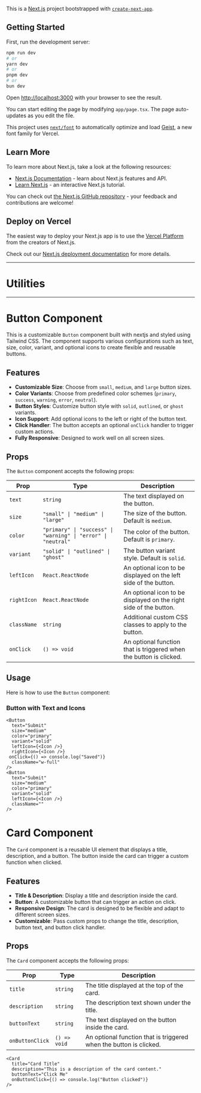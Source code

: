This is a [Next.js](https://nextjs.org) project bootstrapped with [`create-next-app`](https://nextjs.org/docs/app/api-reference/cli/create-next-app).

## Getting Started

First, run the development server:

```bash
npm run dev
# or
yarn dev
# or
pnpm dev
# or
bun dev
```

Open [http://localhost:3000](http://localhost:3000) with your browser to see the result.

You can start editing the page by modifying `app/page.tsx`. The page auto-updates as you edit the file.

This project uses [`next/font`](https://nextjs.org/docs/app/building-your-application/optimizing/fonts) to automatically optimize and load [Geist](https://vercel.com/font), a new font family for Vercel.

## Learn More

To learn more about Next.js, take a look at the following resources:

- [Next.js Documentation](https://nextjs.org/docs) - learn about Next.js features and API.
- [Learn Next.js](https://nextjs.org/learn) - an interactive Next.js tutorial.

You can check out [the Next.js GitHub repository](https://github.com/vercel/next.js) - your feedback and contributions are welcome!

## Deploy on Vercel

The easiest way to deploy your Next.js app is to use the [Vercel Platform](https://vercel.com/new?utm_medium=default-template&filter=next.js&utm_source=create-next-app&utm_campaign=create-next-app-readme) from the creators of Next.js.

Check out our [Next.js deployment documentation](https://nextjs.org/docs/app/building-your-application/deploying) for more details.

---

# Utilities

---

# Button Component

This is a customizable `Button` component built with nextjs and styled using Tailwind CSS. The component supports various configurations such as text, size, color, variant, and optional icons to create flexible and reusable buttons.

## Features

- **Customizable Size**: Choose from `small`, `medium`, and `large` button sizes.
- **Color Variants**: Choose from predefined color schemes (`primary`, `success`, `warning`, `error`, `neutral`).
- **Button Styles**: Customize button style with `solid`, `outlined`, or `ghost` variants.
- **Icon Support**: Add optional icons to the left or right of the button text.
- **Click Handler**: The button accepts an optional `onClick` handler to trigger custom actions.
- **Fully Responsive**: Designed to work well on all screen sizes.

## Props

The `Button` component accepts the following props:

| Prop        | Type                                                          | Description                                                        |
| ----------- | ------------------------------------------------------------- | ------------------------------------------------------------------ |
| `text`      | `string`                                                      | The text displayed on the button.                                  |
| `size`      | `"small" \| "medium" \| "large"`                              | The size of the button. Default is `medium`.                       |
| `color`     | `"primary" \| "success" \| "warning" \| "error" \| "neutral"` | The color of the button. Default is `primary`.                     |
| `variant`   | `"solid" \| "outlined" \| "ghost"`                            | The button variant style. Default is `solid`.                      |
| `leftIcon`  | `React.ReactNode`                                             | An optional icon to be displayed on the left side of the button.   |
| `rightIcon` | `React.ReactNode`                                             | An optional icon to be displayed on the right side of the button.  |
| `className` | `string`                                                      | Additional custom CSS classes to apply to the button.              |
| `onClick`   | `() => void`                                                  | An optional function that is triggered when the button is clicked. |

## Usage

Here is how to use the `Button` component:

### Button with Text and Icons

```tsx
<Button
  text="Submit"
  size="medium"
  color="primary"
  variant="solid"
  leftIcon={<Icon />}
  rightIcon={<Icon />}
 onClick={() => console.log("Saved")}
  className="w-full"
/>
<Button
  text="Submit"
  size="medium"
  color="primary"
  variant="solid"
  leftIcon={<Icon />}
  className=""
/>
```

# Card Component

The `Card` component is a reusable UI element that displays a title, description, and a button. The button inside the card can trigger a custom function when clicked.

## Features

- **Title & Description**: Display a title and description inside the card.
- **Button**: A customizable button that can trigger an action on click.
- **Responsive Design**: The card is designed to be flexible and adapt to different screen sizes.
- **Customizable**: Pass custom props to change the title, description, button text, and button click handler.

## Props

The `Card` component accepts the following props:

| Prop            | Type         | Description                                                        |
| --------------- | ------------ | ------------------------------------------------------------------ |
| `title`         | `string`     | The title displayed at the top of the card.                        |
| `description`   | `string`     | The description text shown under the title.                        |
| `buttonText`    | `string`     | The text displayed on the button inside the card.                  |
| `onButtonClick` | `() => void` | An optional function that is triggered when the button is clicked. |

```tsx
<Card
  title="Card Title"
  description="This is a description of the card content."
  buttonText="Click Me"
  onButtonClick={() => console.log("Button clicked")}
/>
```
